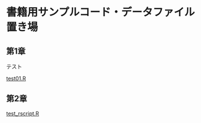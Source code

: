 # 書籍用サンプルコード・データファイル置き場

## 第1章
テスト

[test01.R](https://tksmiki.github.io/test_R/test01.R)

## 第2章
[test_rscript.R](https://tksmiki.github.io/test_R/test_rscript.R)
